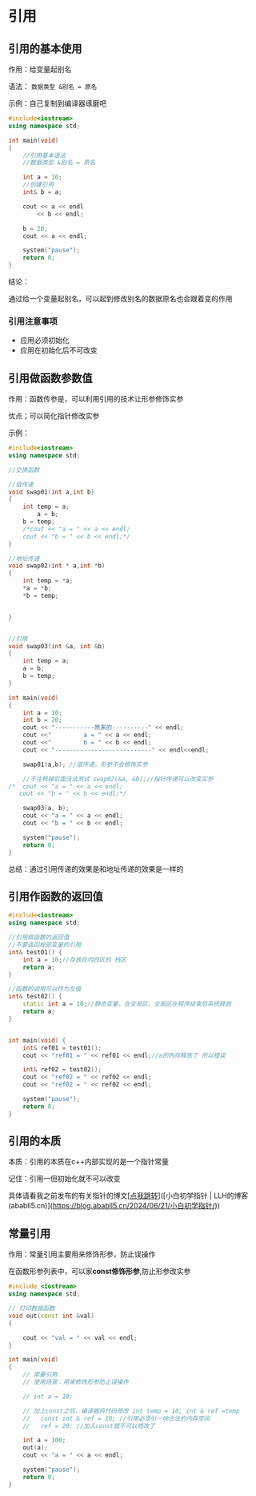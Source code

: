 
# 引用

## 引用的基本使用

作用：给变量起别名

语法： `数据类型 &别名 = 原名`



示例：自己复制到编译器琢磨吧

```cpp
#include<iostream>
using namespace std;

int main(void)
{
	//引用基本语法
	//数据类型 &别名 = 原名

	int a = 10;
	//创建引用
	int& b = a;

	cout << a << endl
		<< b << endl;

	b = 20;
	cout << a << endl;

	system("pause");
	return 0;
}
```



结论：

通过给一个变量起别名，可以起到修改别名的数据原名也会跟着变的作用

### 引用注意事项

+ 应用必须初始化
+ 应用在初始化后不可改变



## 引用做函数参数值

作用：函数传参是，可以利用引用的技术让形参修饰实参

优点；可以简化指针修改实参



示例：

```cpp
#include<iostream>
using namespace std;

//交换函数

//值传递
void swap01(int a,int b)
{
	int temp = a;
		a = b;
	b = temp;
	/*cout << "a = " << a << endl;
	cout << "b = " << b << endl;*/
}

//地址传递
void swap02(int * a,int *b)
{
	int temp = *a;
	*a = *b;
	*b = temp;


}


//引用
void swap03(int &a, int &b)
{
	int temp = a;
	a = b;
	b = temp;
}

int main(void)
{
	int a = 10;
	int b = 20;
	cout << "-----------原来的----------" << endl;
	cout <<"         a = " << a << endl;
	cout <<"         b = " << b << endl;
	cout << "---------------------------" << endl<<endl;

	swap01(a,b); //值传递，形参不会修饰实参

	//不注释掉后面没法测试 swap02(&a, &b);//指针传递可以改变实参
/*	cout << "a = " << a << endl;
   cout << "b = " << b << endl;*/

	swap03(a, b);
	cout << "a = " << a << endl;
	cout << "b = " << b << endl;

	system("pause");
	return 0;
}
```

总结：通过引用传递的效果是和地址传递的效果是一样的



## 引用作函数的返回值

```cpp
#include<iostream>
using namespace std;

//引用做函数的返回值
//不要返回局部变量的引用
int& test01() {
	int a = 10;//存放在内四区的 栈区
	return a;
}

//函数的调用可以作为左值
int& test02() {
	static int a = 10;//静态变量，在全局区，全局区在程序结束后系统释放
	return a;
}


int main(void) {
	int& ref01 = test01();
	cout << "ref01 = " << ref01 << endl;//a的内存释放了 所以错误

	int& ref02 = test02();
	cout << "ref02 = " << ref02 << endl;
	cout << "ref02 = " << ref02 << endl;

	system("pause");
	return 0;
}
```



## 引用的本质

本质：引用的本质在c++内部实现的是一个指针常量

记住：引用一但初始化就不可以改变

具体请看我之前发布的有关指针的博文[[点我跳转](https://github.com/ababll5/blog/issues/%5B%E5%B0%8F%E7%99%BD%E5%88%9D%E5%AD%A6%E6%8C%87%E9%92%88%20%7C%20LLH%E7%9A%84%E5%8D%9A%E5%AE%A2%20(ababll5.cn)%5D(https://blog.ababll5.cn/2024/06/21/%E5%B0%8F%E7%99%BD%E5%88%9D%E5%AD%A6%E6%8C%87%E9%92%88/))]([小白初学指针 | LLH的博客 (ababll5.cn)](https://blog.ababll5.cn/2024/06/21/小白初学指针/))



## 常量引用

作用：常量引用主要用来修饰形参，防止误操作

在函数形参列表中，可以家**const修饰形参**,防止形参改实参

```cpp
#include <iostream>
using namespace std;

// 打印数据函数
void out(const int &val)
{

    cout << "val = " << val << endl;
}

int main(void)
{
    // 常量引用
    // 使用场景：用来修饰形参防止误操作

    // int a = 10;

    // 加上const之后，编译器将代码修改 int temp = 10; int & ref =temp
    //   const int & ref = 10; //引用必须引一块合法的内存空间
    //   ref = 20; //加入const就不可以修改了

    int a = 100;
    out(a);
    cout << "a = " << a << endl;

    system("pause");
    return 0;
}
```